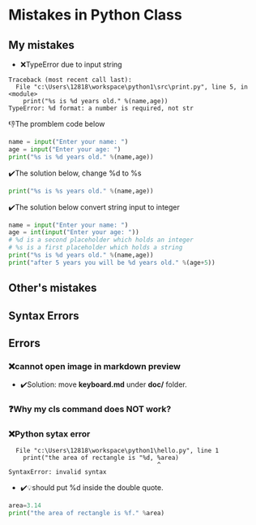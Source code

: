 # Mistakes in Python Class
## My mistakes

* ❌TypeError due to input string
```output
Traceback (most recent call last):
  File "c:\Users\12818\workspace\python1\src\print.py", line 5, in <module>
    print("%s is %d years old." %(name,age))
TypeError: %d format: a number is required, not str
```
👎The promblem code below
```py
name = input("Enter your name: ")
age = input("Enter your age: ")
print("%s is %d years old." %(name,age))
```
✔️The solution below, change %d to %s
```py
print("%s is %s years old." %(name,age))
```
✔️The solution below convert string input to integer
```py
name = input("Enter your name: ")
age = int(input("Enter your age: "))
# %d is a second placeholder which holds an integer
# %s is a first placeholder which holds a string
print("%s is %d years old." %(name,age))
print("after 5 years you will be %d years old." %(age+5))
```

## Other's mistakes

## Syntax Errors

## Errors
### ❌cannot open image in markdown preview
* ✔️Solution: move **keyboard.md** under **doc/** folder.

### ❓Why my cls command does NOT work?


### ❌Python sytax error
```output
  File "c:\Users\12818\workspace\python1\hello.py", line 1
    print("the area of rectangle is "%d, %area)
                                         ^     
SyntaxError: invalid syntax
```
* ✔️💡should put %d inside the double quote.
```py
area=3.14
print("the area of rectangle is %f." %area)
```
